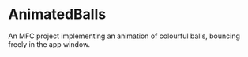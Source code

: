 # AnimatedBalls
An MFC project implementing an animation of colourful balls, bouncing freely in the app window.
